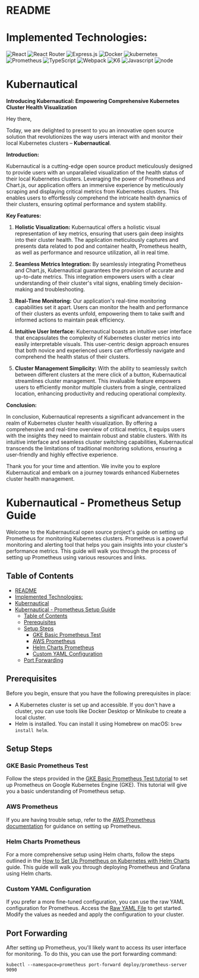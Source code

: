 # README

# Implemented Technologies:

  ![React](https://img.shields.io/badge/react-%2320232a.svg?style=for-the-badge&logo=react&logoColor=%2361DAFB)
  ![React Router](https://img.shields.io/badge/React_Router-CA4245?style=for-the-badge&logo=react-router&logoColor=white)
  ![Express.js](https://img.shields.io/badge/express.js-%23404d59.svg?style=for-the-badge&logo=express&logoColor=%2361DAFB)
  ![Docker](https://img.shields.io/badge/docker-%230db7ed.svg?style=for-the-badge&logo=docker&logoColor=white)
  ![kubernetes](https://img.shields.io/badge/Kubernetes-100000?style=for-the-badge&logo=Kubernetes&logoColor=white&labelColor=000000&color=black)
  ![Prometheus](https://img.shields.io/badge/Prometheus-E6522C?style=for-the-badge&logo=Prometheus&logoColor=white)
  ![TypeScript](https://img.shields.io/badge/typescript-%23007ACC.svg?style=for-the-badge&logo=typescript&logoColor=white)
  ![Webpack](https://img.shields.io/badge/webpack-%238DD6F9.svg?style=for-the-badge&logo=webpack&logoColor=black)
  ![K6](https://img.shields.io/badge/-K6-white?style=for-the-badge&logo=k6)
  ![Javascript](https://img.shields.io/badge/javascript-yellow?style=for-the-badge&logo=javascript)
  ![node](https://img.shields.io/badge/nodejs-forestgreen?style=for-the-badge&logo=nodedotjs&logoColor=black)

# Kubernautical

**Introducing Kubernautical: Empowering Comprehensive Kubernetes Cluster Health Visualization**

Hey there,

Today, we are delighted to present to you an innovative open source solution that revolutionizes the way users interact with and monitor their local Kubernetes clusters – **Kubernautical**.

**Introduction:**

Kubernautical is a cutting-edge open source product meticulously designed to provide users with an unparalleled visualization of the health status of their local Kubernetes clusters. Leveraging the power of Prometheus and Chart.js, our application offers an immersive experience by meticulously scraping and displaying critical metrics from Kubernetes clusters. This enables users to effortlessly comprehend the intricate health dynamics of their clusters, ensuring optimal performance and system stability.

**Key Features:**

1. **Holistic Visualization:** Kubernautical offers a holistic visual representation of key metrics, ensuring that users gain deep insights into their cluster health. The application meticulously captures and presents data related to pod and container health, Prometheus health, as well as performance and resource utilization, all in real time.

2. **Seamless Metrics Integration:** By seamlessly integrating Prometheus and Chart.js, Kubernautical guarantees the provision of accurate and up-to-date metrics. This integration empowers users with a clear understanding of their cluster's vital signs, enabling timely decision-making and troubleshooting.

3. **Real-Time Monitoring:** Our application's real-time monitoring capabilities set it apart. Users can monitor the health and performance of their clusters as events unfold, empowering them to take swift and informed actions to maintain peak efficiency.

4. **Intuitive User Interface:** Kubernautical boasts an intuitive user interface that encapsulates the complexity of Kubernetes cluster metrics into easily interpretable visuals. This user-centric design approach ensures that both novice and experienced users can effortlessly navigate and comprehend the health status of their clusters.

5. **Cluster Management Simplicity:** With the ability to seamlessly switch between different clusters at the mere click of a button, Kubernautical streamlines cluster management. This invaluable feature empowers users to efficiently monitor multiple clusters from a single, centralized location, enhancing productivity and reducing operational complexity.

**Conclusion:**

In conclusion, Kubernautical represents a significant advancement in the realm of Kubernetes cluster health visualization. By offering a comprehensive and real-time overview of critical metrics, it equips users with the insights they need to maintain robust and stable clusters. With its intuitive interface and seamless cluster switching capabilities, Kubernautical transcends the limitations of traditional monitoring solutions, ensuring a user-friendly and highly effective experience.

Thank you for your time and attention. We invite you to explore Kubernautical and embark on a journey towards enhanced Kubernetes cluster health management.

# Kubernautical - Prometheus Setup Guide

Welcome to the Kubernautical open source project's guide on setting up Prometheus for monitoring Kubernetes clusters. Prometheus is a powerful monitoring and alerting tool that helps you gain insights into your cluster's performance metrics. This guide will walk you through the process of setting up Prometheus using various resources and links.

## Table of Contents

- [README](#readme)
- [Implemented Technologies:](#implemented-technologies)
- [Kubernautical](#kubernautical)
- [Kubernautical - Prometheus Setup Guide](#kubernautical---prometheus-setup-guide)
  - [Table of Contents](#table-of-contents)
  - [Prerequisites](#prerequisites)
  - [Setup Steps](#setup-steps)
    - [GKE Basic Prometheus Test](#gke-basic-prometheus-test)
    - [AWS Prometheus](#aws-prometheus)
    - [Helm Charts Prometheus](#helm-charts-prometheus)
    - [Custom YAML Configuration](#custom-yaml-configuration)
  - [Port Forwarding](#port-forwarding)

## Prerequisites

Before you begin, ensure that you have the following prerequisites in place:

- A Kubernetes cluster is set up and accessible. If you don't have a cluster, you can use tools like Docker Desktop or Minikube to create a local cluster.
- Helm is installed. You can install it using Homebrew on macOS: `brew install helm`.

## Setup Steps

### GKE Basic Prometheus Test

Follow the steps provided in the [GKE Basic Prometheus Test tutorial](https://cloud.google.com/kubernetes-engine/docs/tutorials/observability-with-prometheus) to set up Prometheus on Google Kubernetes Engine (GKE). This tutorial will give you a basic understanding of Prometheus setup.

### AWS Prometheus

If you are having trouble setup, refer to the [AWS Prometheus documentation](https://docs.aws.amazon.com/eks/latest/userguide/prometheus.html) for guidance on setting up Prometheus.

### Helm Charts Prometheus

For a more comprehensive setup using Helm charts, follow the steps outlined in the [How to Set Up Prometheus on Kubernetes with Helm Charts](https://devapo.io/blog/technology/how-to-set-up-prometheus-on-kubernetes-with-helm-charts/) guide. This guide will walk you through deploying Prometheus and Grafana using Helm charts.

### Custom YAML Configuration

If you prefer a more fine-tuned configuration, you can use the raw YAML configuration for Prometheus. Access the [Raw YAML File](https://raw.githubusercontent.com/prometheus-community/helm-charts/main/charts/prometheus/values.yaml) to get started. Modify the values as needed and apply the configuration to your cluster.

## Port Forwarding

After setting up Prometheus, you'll likely want to access its user interface for monitoring. To do this, you can use the port forwarding command:

```shell
kubectl --namespace=prometheus port-forward deploy/prometheus-server 9090
